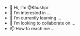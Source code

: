 - 👋 Hi, I’m @Khushpr
- 👀 I’m interested in ...
- 🌱 I’m currently learning ...
- 💞️ I’m looking to collaborate on ...
- 📫 How to reach me ...

<!---
Khushpr/Khushpr is a ✨ special ✨ repository because its `README.md` (this file) appears on your GitHub profile.
You can click the Preview link to take a look at your changes.
--->
